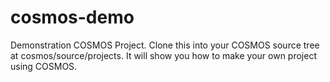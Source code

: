 # cosmos-demo
Demonstration COSMOS Project. Clone this into your COSMOS source tree at cosmos/source/projects. It will show you how to make your own project using COSMOS.
